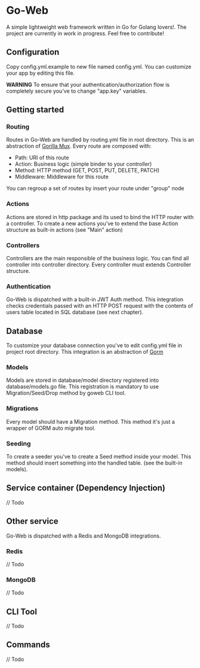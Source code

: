 # Go-Web
A simple lightweight web framework written in Go for Golang lovers!.
The project are currently in work in progress. Feel free to contribute!

## Configuration
Copy config.yml.example to new file named config.yml. You can customize your app by editing this file.

**WARNING**
To ensure that your authentication/authorization flow is completely secure you've to change "app.key" variables.

## Getting started
### Routing
Routes in Go-Web are handled by routing.yml file in root directory. This is an abstraction of [Gorilla Mux](https://github.com/gorilla/mux).
Every route are composed with:

* Path: URI of this route
* Action: Business logic (simple binder to your controller)
* Method: HTTP method (GET, POST, PUT, DELETE, PATCH)
* Middleware: Middleware for this route

You can regroup a set of routes by insert your route under "group" node

### Actions
Actions are stored in http package and its used to bind the HTTP router with a controller.
To create a new actions you've to extend the base Action structure as built-in actions (see "Main" action)

### Controllers
Controllers are the main responsible of the business logic.
You can find all controller into controller directory. Every controller must extends Controller structure.

### Authentication
Go-Web is dispatched with a built-in JWT Auth method. 
This integration checks credentials passed with an HTTP POST request with the contents of users table located in SQL database (see next chapter).

## Database
To customize your database connection you've to edit config.yml file in project root directory. This integration is an abstraction of [Gorm](https://gorm.io/)

### Models
Models are stored in database/model directory registered into database/models.go file.
This registration is mandatory to use Migration/Seed/Drop method by goweb CLI tool.

### Migrations
Every model should have a Migration method. This method it's just a wrapper of GORM auto migrate tool.

### Seeding
To create a seeder you've to create a Seed method inside your model. This method should insert something into the handled table.
(see the built-in models).

## Service container (Dependency Injection)
// Todo

## Other service
Go-Web is dispatched with a Redis and MongoDB integrations.

### Redis
// Todo

### MongoDB
// Todo

## CLI Tool
// Todo

## Commands
// Todo












